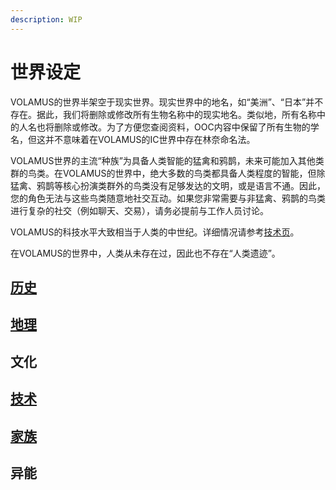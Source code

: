 ```yaml
---
description: WIP
---
```


# 世界设定

VOLAMUS的世界半架空于现实世界。现实世界中的地名，如“美洲”、“日本”并不存在。据此，我们将删除或修改所有生物名称中的现实地名。类似地，所有名称中的人名也将删除或修改。为了方便您查阅资料，OOC内容中保留了所有生物的学名，但这并不意味着在VOLAMUS的IC世界中存在林奈命名法。

VOLAMUS世界的主流“种族”为具备人类智能的猛禽和鸦鹊，未来可能加入其他类群的鸟类。在VOLAMUS的世界中，绝大多数的鸟类都具备人类程度的智能，但除猛禽、鸦鹊等核心扮演类群外的鸟类没有足够发达的文明，或是语言不通。因此，您的角色无法与这些鸟类随意地社交互动。如果您非常需要与非猛禽、鸦鹊的鸟类进行复杂的社交（例如聊天、交易），请务必提前与工作人员讨论。

VOLAMUS的科技水平大致相当于人类的中世纪。详细情况请参考[技术页](technology.md)。

在VOLAMUS的世界中，人类从未存在过，因此也不存在“人类遗迹”。

## [历史](history.md)

## [地理](geography/)

## 文化

## [技术](technology.md)

## [家族](bloodlines.md)

## 异能

